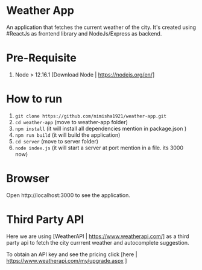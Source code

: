 # Weather App
An application that fetches the current weather of the city. It's created using #ReactJs as frontend library and NodeJs/Express as backend.

# Pre-Requisite
1. Node > 12.16.1 [Download Node | https://nodejs.org/en/]
# How to run
1. ```git clone https://github.com/nimisha1921/weather-app.git```
2. ```cd weather-app``` (move to weather-app folder)
3. ```npm install``` (it will install all dependencies mention in package.json )
4. ```npm run build``` (it will build the application)
5. ```cd server``` (move to server folder)
6. ```node index.js``` (it will start a server at port mention in a file. its 3000 now)

# Browser
Open http://localhost:3000 to see the application.

# Third Party API
Here we are using [WeatherAPI | https://www.weatherapi.com/] as a third party api to fetch the city currrent weather and autocomplete suggestion.

To obtain an API key and see the pricing click [here | https://www.weatherapi.com/my/upgrade.aspx ]
